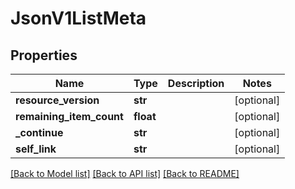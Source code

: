 # JsonV1ListMeta


## Properties
Name | Type | Description | Notes
------------ | ------------- | ------------- | -------------
**resource_version** | **str** |  | [optional] 
**remaining_item_count** | **float** |  | [optional] 
**_continue** | **str** |  | [optional] 
**self_link** | **str** |  | [optional] 

[[Back to Model list]](../README.md#documentation-for-models) [[Back to API list]](../README.md#documentation-for-api-endpoints) [[Back to README]](../README.md)


